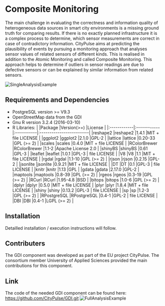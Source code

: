 # Composite Monitoring

The main challenge in evaluating the correctness and information quality of heterogeneous data sources in smart city environments is a missing ground truth for comparing results. If there is no exactly planned infrastructure it is a complex process to determine, which sensor measurements are correct in case of contradictory information. CityPulse aims at predicting the plausibility of events by pursuing a monitoring approach that analyses sensor values of related sensors of different kinds. This is realised in addition to the Atomic Monitoring and called Composite Monitoring. This approach helps to determine if outliers in sensor readings are due to defective sensors or can be explained by similar information from related sensors. 

![SingleAnalysisExample](https://github.com/CityPulse/CompositeMonitoring/blob/master/ExampleFigure1.png)

## Requirements and Dependencies
- PostgreSQL version >= V9.3
- OpenStreetMap data from the GDI
- Gnu R version 3.2.4 (2016-03-10)
- R Libraries: 
|             |Package      |Version(>=) |License                   |
|:------------|:------------|:-----------|:-------------------------|
|reshape2     |reshape2     |1.4.1       |MIT + file LICENSE        |
|ggplot2      |ggplot2      |2.1.0       |GPL-2                     |
|lattice      |lattice      |0.20-33     |GPL (>= 2)                |
|scales       |scales       |0.4.0       |MIT + file LICENSE        |
|RColorBrewer |RColorBrewer |1.1-2       |Apache License 2.0        |
|shinyBS      |shinyBS      |0.61        |GPL-3                     |
|leaflet      |leaflet      |1.0.1       |GPL-3 &#124; file LICENSE |
|V8           |V8           |1.1         |MIT + file LICENSE        |
|rgdal        |rgdal        |1.1-10      |GPL (>= 2)                |
|rjson        |rjson        |0.2.15      |GPL-2                     |
|jsonlite     |jsonlite     |0.9.21      |MIT + file LICENSE        |
|DT           |DT           |0.1         |GPL-3 &#124; file LICENSE |
|knitr        |knitr        |1.13        |GPL                       |
|gdata        |gdata        |2.17.0      |GPL-2                     |
|maptools     |maptools     |0.8-39      |GPL (>= 2)                |
|rgeos        |rgeos        |0.3-19      |GPL (>= 2)                |
|RCurl        |RCurl        |1.95-4.8    |BSD                       |
|bitops       |bitops       |1.0-6       |GPL (>= 2)                |
|dplyr        |dplyr        |0.5.0       |MIT + file LICENSE        |
|plyr         |plyr         |1.8.4       |MIT + file LICENSE        |
|shiny        |shiny        |0.13.2      |GPL-3 &#124; file LICENSE |
|sp           |sp           |1.2-3       |GPL (>= 2)                |
|RPostgreSQL  |RPostgreSQL  |0.4-1       |GPL-2 &#124; file LICENSE |
|DBI          |DBI          |0.4-1       |LGPL (>= 2)               |

## Installation
Detailled installation / execution instructions will follow.

## Contributers
The GDI component was developed as part of the EU project CityPulse. The consortium member University of Applied Sciences provided the main contributions for this component.

## Link
The code of the needed GDI component can be found here: https://github.com/CityPulse/GDI.git
![FullAnalysisExample](https://github.com/CityPulse/CompositeMonitoring/blob/master/ExampleFigure2.png)
